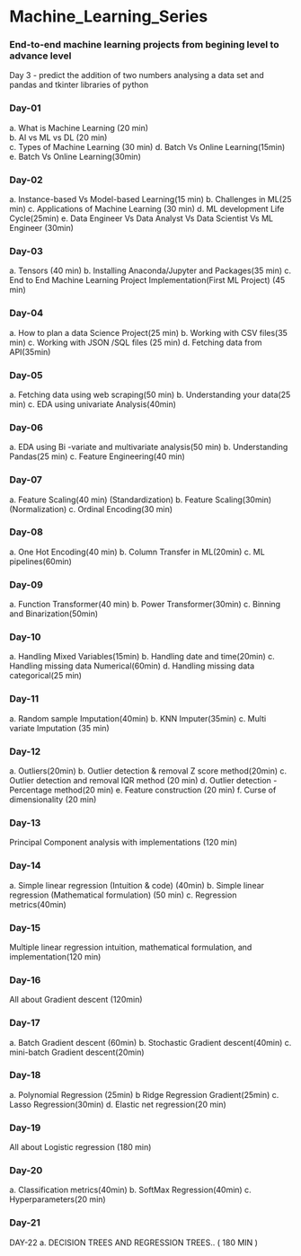 # Machine_Learning_Series
### End-to-end machine learning projects from begining level to advance level

Day 3 - predict the addition of two numbers analysing a data set and pandas and tkinter libraries of python

### Day-01
a. What is Machine Learning (20 min) <br>
b. AI vs ML vs DL (20 min) <br>
c. Types of Machine Learning (30 min)
d. Batch Vs Online Learning(15min)
e. Batch Vs Online Learning(30min)

### Day-02
a. Instance-based Vs Model-based Learning(15 min)
b. Challenges in ML(25 min)
c. Applications of Machine Learning (30 min)
d. ML development Life Cycle(25min)
e. Data Engineer Vs Data Analyst Vs Data Scientist Vs ML Engineer (30min)

### Day-03
a. Tensors (40 min)
b. Installing Anaconda/Jupyter and Packages(35 min)
c. End to End Machine Learning Project Implementation(First ML Project) (45 min)

### Day-04
a. How to plan a data Science Project(25 min)
b. Working with CSV files(35 min)
c. Working with JSON /SQL files (25 min)
d. Fetching data from API(35min)

### Day-05
a. Fetching data using web scraping(50 min)
b. Understanding your data(25 min)
c. EDA using univariate Analysis(40min)

### Day-06
a. EDA using Bi -variate and multivariate analysis(50 min)
b. Understanding Pandas(25 min)
c. Feature Engineering(40 min)

### Day-07
a. Feature Scaling(40 min) (Standardization)
b. Feature Scaling(30min) (Normalization)
c. Ordinal Encoding(30 min)

### Day-08
a. One Hot Encoding(40 min)
b. Column Transfer in ML(20min)
c. ML pipelines(60min)

### Day-09
a. Function Transformer(40 min)
b. Power Transformer(30min)
c. Binning and Binarization(50min)

### Day-10
a. Handling Mixed Variables(15min)
b. Handling date and time(20min)
c. Handling missing data Numerical(60min)
d. Handling missing data categorical(25 min)

### Day-11
a. Random sample Imputation(40min)
b. KNN Imputer(35min)
c. Multi variate Imputation (35 min)

### Day-12
a. Outliers(20min)
b. Outlier detection & removal Z score method(20min)
c. Outlier detection and removal IQR method (20 min)
d. Outlier detection - Percentage method(20 min)
e. Feature construction (20 min)
f. Curse of dimensionality (20 min)

### Day-13
Principal Component analysis with implementations (120 min)

### Day-14
a. Simple linear regression (Intuition & code) (40min)
b. Simple linear regression (Mathematical formulation) (50 min)
c. Regression metrics(40min)

### Day-15
Multiple linear regression intuition, mathematical formulation, and implementation(120 min)
### Day-16
All about Gradient descent (120min)

### Day-17
a. Batch Gradient descent (60min)
b. Stochastic Gradient descent(40min)
c. mini-batch Gradient descent(20min)

### Day-18
a. Polynomial Regression (25min)
b Ridge Regression Gradient(25min)
c. Lasso Regression(30min)
d. Elastic net regression(20 min)

### Day-19
All about Logistic regression (180 min)

### Day-20
a. Classification metrics(40min)
b. SoftMax Regression(40min)
c. Hyperparameters(20 min)

### Day-21
DAY-22
a. DECISION TREES AND REGRESSION TREES.. ( 180 MIN )
